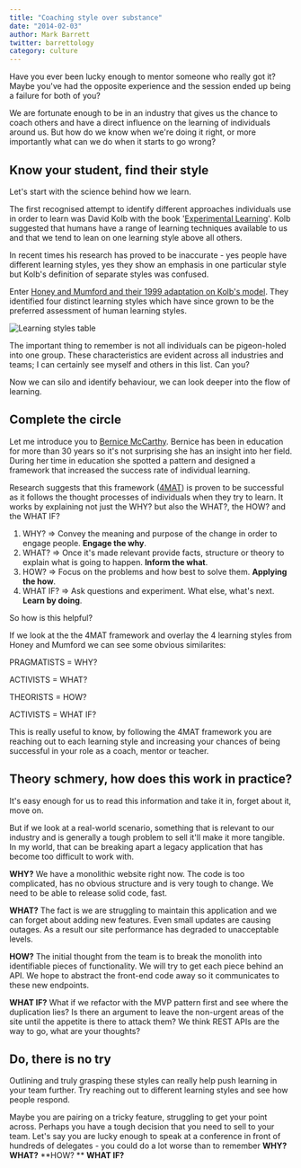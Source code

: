 ```yaml
---
title: "Coaching style over substance"
date: "2014-02-03"
author: Mark Barrett
twitter: barrettology
category: culture
---
```


Have you ever been lucky enough to mentor someone who really got it? Maybe you've had the opposite experience and the session ended up being a failure for both of you?

We are fortunate enough to be in an industry that gives us the chance to coach others and have a direct influence on the learning of individuals around us. But how do we know when we're doing it right, or more importantly what can we do when it starts to go wrong?

## Know your student, find their style

Let's start with the science behind how we learn.

The first recognised attempt to identify different approaches individuals use in order to learn was David Kolb with the book '[Experimental Learning](http://www.amazon.co.uk/Experiential-Learning-Experience-Source-Development/dp/0132952610)'. Kolb suggested that humans have a range of learning techniques available to us and that we tend to lean on one learning style above all others.

In recent times his research has proved to be inaccurate - yes people have different learning styles, yes they show an emphasis in one particular style but Kolb's definition of separate styles was confused.

Enter [Honey and Mumford and their 1999 adaptation on Kolb's model](http://en.wikipedia.org/wiki/Learning_styles#Peter_Honey_and_Alan_Mumford.27s_model). They identified four distinct learning styles which have since grown to be the preferred assessment of human learning styles.

![Learning styles table](/images/posts/learning-styles.png)

The important thing to remember is not all individuals can be pigeon-holed into one group. These characteristics are evident across all industries and teams; I can certainly see myself and others in this list. Can you?

Now we can silo and identify behaviour, we can look deeper into the flow of learning.

## Complete the circle

Let me introduce you to [Bernice McCarthy](http://www.linkedin.com/pub/bernice-mccarthy/15/564/715). Bernice has been in education for more than 30 years so it's not surprising she has an insight into her field. During her time in education she spotted a pattern and designed a framework that increased the success rate of individual learning.

Research suggests that this framework ([4MAT](http://www.4mat.eu/)) is proven to be successful as it follows the thought processes of individuals when they try to learn. It works by explaining not just the WHY? but also the WHAT?, the HOW? and the WHAT IF?

1. WHY? => Convey the meaning and purpose of the change in order to engage people. **Engage the why**.
2. WHAT? => Once it's made relevant provide facts, structure or theory to explain what is going to happen. **Inform the what**.
3. HOW? => Focus on the problems and how best to solve them. **Applying the how**.
4. WHAT IF? => Ask questions and experiment. What else, what's next. **Learn by doing**.

So how is this helpful?

If we look at the the 4MAT framework and overlay the 4 learning styles from Honey and Mumford we can see some obvious similarites:

PRAGMATISTS = WHY?

ACTIVISTS = WHAT?

THEORISTS = HOW?

ACTIVISTS = WHAT IF?

This is really useful to know, by following the 4MAT framework you are reaching out to each learning style and increasing your chances of being successful in your role as a coach, mentor or teacher.

## Theory schmery, how does this work in practice?

It's easy enough for us to read this information and take it in, forget about it, move on.

But if we look at a real-world scenario, something that is relevant to our industry and is generally a tough problem to sell it'll make it more tangible. In my world, that can be breaking apart a legacy application that has become too difficult to work with.

**WHY?**
We have a monolithic website right now. The code is too complicated, has no obvious structure and is very tough to change. We need to be able to release solid code, fast.

**WHAT?**
The fact is we are struggling to maintain this application and we can forget about adding new features. Even small updates are causing outages. As a result our site performance has degraded to unacceptable levels.

**HOW?**
The initial thought from the team is to break the monolith into identifiable pieces of functionality. We will try to get each piece behind an API. We hope to abstract the front-end code away so it communicates to these new endpoints.

**WHAT IF?**
What if we refactor with the MVP pattern first and see where the duplication lies? Is there an argument to leave the non-urgent areas of the site until the appetite is there to attack them? We think REST APIs are the way to go, what are your thoughts?

## Do, there is no try

Outlining and truly grasping these styles can really help push learning in your team further. Try reaching out to different learning styles and see how people respond.

Maybe you are pairing on a tricky feature, struggling to get your point across. Perhaps you have a tough decision that you need to sell to your team. Let's say you are lucky enough to speak at a conference in front of hundreds of delegates - you could do a lot worse than to remember **WHY?** **WHAT?** **HOW? ** **WHAT IF?**
